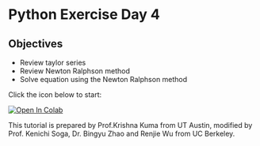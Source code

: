 # Python Exercise Day 4

## Objectives
* Review taylor series
* Review Newton Ralphson method
* Solve equation using the Newton Ralphson method

Click the icon below to start:

[![Open In Colab](https://colab.research.google.com/assets/colab-badge.svg)](https://colab.research.google.com/github/UCB-CE170a/Fall2020/blob/master/python-exercises/Day%204/Day4_taylor_series-student.ipynb)

This tutorial is prepared by Prof.Krishna Kuma from UT Austin, modified by Prof. Kenichi Soga, Dr. Bingyu Zhao and Renjie Wu from UC Berkeley. 